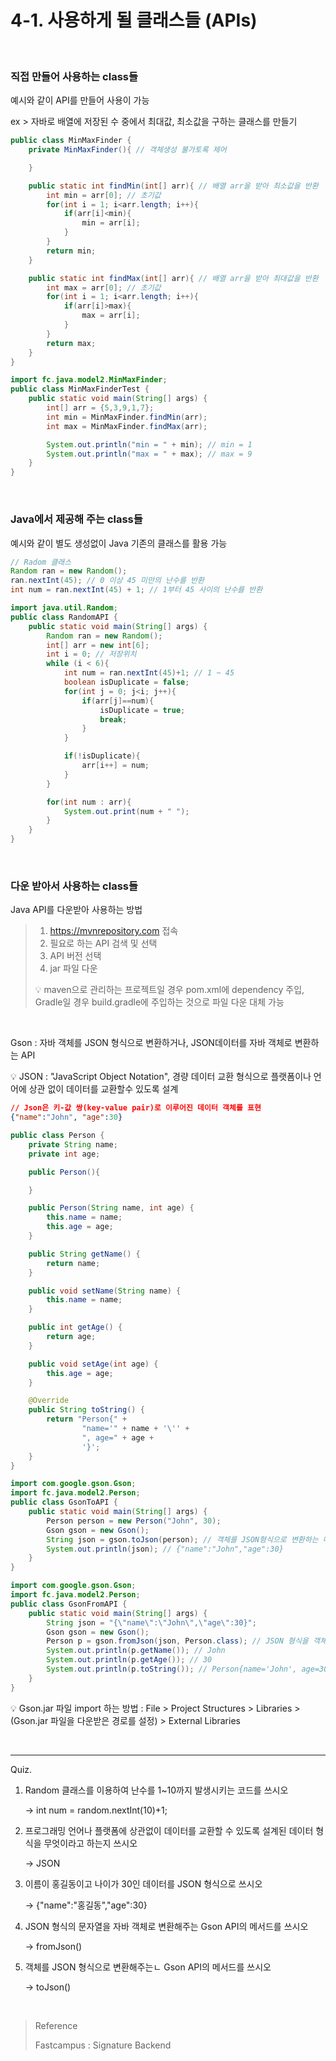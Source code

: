 # 4-1. 사용하게 될 클래스들 (APIs)

<br/>

### 직접 만들어 사용하는 class들

예시와 같이 API를 만들어 사용이 가능

ex > 자바로 배열에 저장된 수 중에서 최대값, 최소값을 구하는 클래스를 만들기

```java
public class MinMaxFinder {
    private MinMaxFinder(){ // 객체생성 불가토록 제어

    }

    public static int findMin(int[] arr){ // 배열 arr을 받아 최소값을 반환
        int min = arr[0]; // 초기값
        for(int i = 1; i<arr.length; i++){
            if(arr[i]<min){
                min = arr[i];
            }
        }
        return min;
    }

    public static int findMax(int[] arr){ // 배열 arr을 받아 최대값을 반환
        int max = arr[0]; // 초기값
        for(int i = 1; i<arr.length; i++){
            if(arr[i]>max){
                max = arr[i];
            }
        }
        return max;
    }
}
```

```java
import fc.java.model2.MinMaxFinder;
public class MinMaxFinderTest {
    public static void main(String[] args) {
        int[] arr = {5,3,9,1,7};
        int min = MinMaxFinder.findMin(arr);
        int max = MinMaxFinder.findMax(arr);

        System.out.println("min = " + min); // min = 1
        System.out.println("max = " + max); // max = 9
    }
}
```

<br/>

### Java에서 제공해 주는 class들

예시와 같이 별도 생성없이 Java 기존의 클래스를 활용 가능

```java
// Radom 클래스
Random ran = new Random();
ran.nextInt(45); // 0 이상 45 미만의 난수를 반환
int num = ran.nextInt(45) + 1; // 1부터 45 사이의 난수를 반환
```

```java
import java.util.Random;
public class RandomAPI {
    public static void main(String[] args) {
        Random ran = new Random();
        int[] arr = new int[6];
        int i = 0; // 저장위치
        while (i < 6){
            int num = ran.nextInt(45)+1; // 1 ~ 45
            boolean isDuplicate = false;
            for(int j = 0; j<i; j++){
                if(arr[j]==num){
                    isDuplicate = true;
                    break;
                }
            }

            if(!isDuplicate){
                arr[i++] = num;
            }
        }

        for(int num : arr){
            System.out.print(num + " ");
        }
    }
}
```

<br/>

### 다운 받아서 사용하는 class들

Java API를 다운받아 사용하는 방법

> 1. https://mvnrepository.com 접속
> 2. 필요로 하는 API 검색 및 선택
> 3. API 버전 선택
> 4. jar 파일 다운
>
> :bulb: maven으로 관리하는 프로젝트일 경우 pom.xml에 dependency 주입, Gradle일 경우 build.gradle에 주입하는 것으로 파일 다운 대체 가능

<br/>

Gson : 자바 객체를 JSON 형식으로 변환하거나, JSON데이터를 자바 객체로 변환하는 API

:bulb: JSON : "JavaScript Object Notation", 경량 데이터 교환 형식으로 플랫폼이나 언어에 상관 없이 데이터를 교환할수 있도록 설계

```json
// Json은 키-값 쌍(key-value pair)로 이루어진 데이터 객체를 표현
{"name":"John", "age":30}
```

```java
public class Person {
    private String name;
    private int age;

    public Person(){

    }

    public Person(String name, int age) {
        this.name = name;
        this.age = age;
    }

    public String getName() {
        return name;
    }

    public void setName(String name) {
        this.name = name;
    }

    public int getAge() {
        return age;
    }

    public void setAge(int age) {
        this.age = age;
    }

    @Override
    public String toString() {
        return "Person{" +
                "name='" + name + '\'' +
                ", age=" + age +
                '}';
    }
}
```

```java
import com.google.gson.Gson;
import fc.java.model2.Person;
public class GsonToAPI {
    public static void main(String[] args) {
        Person person = new Person("John", 30);
        Gson gson = new Gson();
        String json = gson.toJson(person); // 객체를 JSON형식으로 변환하는 메서드
        System.out.println(json); // {"name":"John","age":30}
    }
}
```

```java
import com.google.gson.Gson;
import fc.java.model2.Person;
public class GsonFromAPI {
    public static void main(String[] args) {
        String json = "{\"name\":\"John\",\"age\":30}";
        Gson gson = new Gson();
        Person p = gson.fromJson(json, Person.class); // JSON 형식을 객체로 변환하는 메서드
        System.out.println(p.getName()); // John
        System.out.println(p.getAge()); // 30
        System.out.println(p.toString()); // Person{name='John', age=30}
    }
}
```

:bulb: Gson.jar 파일 import 하는 방법 : File > Project Structures > Libraries > (Gson.jar 파일을 다운받은 경로를 설정) > External Libraries

<br/>

---

Quiz.

1. Random 클래스를 이용하여 난수를 1~10까지 발생시키는 코드를 쓰시오

   → int num = random.nextInt(10)+1;

2. 프로그래밍 언어나 플랫폼에 상관없이 데이터를 교환할 수 있도록 설계된 데이터 형식을 무엇이라고 하는지 쓰시오

   → JSON

3. 이름이 홍길동이고 나이가 30인 데이터를 JSON 형식으로 쓰시오

   → {"name":"홍길동","age":30}

4. JSON 형식의 문자열을 자바 객체로 변환해주는 Gson API의 메서드를 쓰시오

   → fromJson()

5. 객체를 JSON 형식으로 변환해주는ㄴ Gson API의 메서드를 쓰시오

   → toJson()

<br/>

> Reference
>
> Fastcampus : Signature Backend